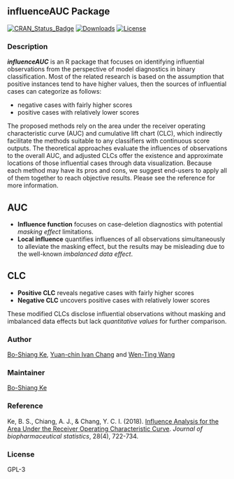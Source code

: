 ## influenceAUC Package
[![CRAN_Status_Badge](http://www.r-pkg.org/badges/version/influenceAUC)](https://CRAN.R-project.org/package=influenceAUC)
[![Downloads](http://cranlogs.r-pkg.org/badges/grand-total/influenceAUC)](https://CRAN.R-project.org/package=influenceAUC)
[![License](http://img.shields.io/badge/license-GPL%20%28%3E=%203%29-brightgreen.svg?style=flat)](http://www.gnu.org/licenses/gpl-3.0.html)

### Description
***influenceAUC*** is an R package that focuses on identifying influential observations from the perspective of model diagnostics in binary classification. Most of the related research is based on the assumption that positive instances tend to have higher values, then the sources of influential cases can categorize as follows:
+ negative cases with fairly higher scores
+ positive cases with relatively lower scores

The proposed methods rely on the area under the receiver operating characteristic curve (AUC) and cumulative lift chart (CLC), which indirectly facilitate the methods suitable to any classifiers with continuous score outputs. The theoretical approaches evaluate the influences of observations to the overall AUC, and adjusted CLCs offer the existence and approximate locations of those influential cases through data visualization. Because each method may have its pros and cons, we suggest end-users to apply all of them together to reach objective results. Please see the reference for more information.  

## AUC
* **Influence function** focuses on case-deletion diagnostics with potential *masking effect* limitations.
* **Local influence** quantifies influences of all observations simultaneously to alleviate the masking effect, but the results may be misleading due to the well-known *imbalanced data effect*.

## CLC
* **Positive CLC** reveals negative cases with fairly higher scores 
* **Negative CLC** uncovers positive cases with relatively lower scores

These modified CLCs disclose influential observations without masking and imbalanced data effects but lack *quantitative values* for further comparison. 






### Author
[Bo-Shiang Ke](https://www.linkedin.com/in/boshiang "Bo-Shiang Ke"), [Yuan-chin Ivan Chang](http://idv.sinica.edu.tw/ycchang/ivan.html) and [Wen-Ting Wang](https://www.linkedin.com/in/wen-ting-wang-6083a17b "Wen-Ting Wang") 
 
### Maintainer
[Bo-Shiang Ke](https://www.linkedin.com/in/boshiang "Bo-Shiang Ke")

### Reference
Ke, B. S., Chiang, A. J., & Chang, Y. C. I. (2018). [Influence Analysis for the Area Under the Receiver Operating Characteristic Curve](https://www.tandfonline.com/doi/full/10.1080/10543406.2017.1377728). *Journal of biopharmaceutical statistics*, 28(4), 722-734.

### License
GPL-3
